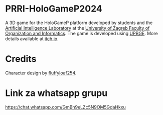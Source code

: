 # PRRI-HoloGameP2024

A 3D game for the HoloGameP platform developed by students and the [Artificial Intelligence Laboratory](https://ai.foi.hr/) at the [University of Zagreb Faculty of Organization and Informatics](https://www.foi.unizg.hr/). The game is developed using [UPBGE](https://upbge.org). More details available at [itch.io](https://ailab-foi.itch.io/prri-hologamep2024).

# Credits

Character design by [fluffyloaf254](https://opengameart.org/content/food-themed-character-pack).

# Link za whatsapp grupu
https://chat.whatsapp.com/GmBh9eLZc5N9OM5GdaHkxu
